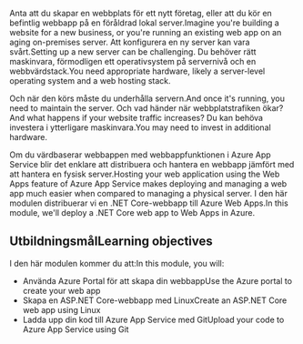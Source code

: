 <span data-ttu-id="6271f-101">Anta att du skapar en webbplats för ett nytt företag, eller att du kör en befintlig webbapp på en föråldrad lokal server.</span><span class="sxs-lookup"><span data-stu-id="6271f-101">Imagine you're building a website for a new business, or you're running an existing web app on an aging on-premises server.</span></span> <span data-ttu-id="6271f-102">Att konfigurera en ny server kan vara svårt.</span><span class="sxs-lookup"><span data-stu-id="6271f-102">Setting up a new server can be challenging.</span></span> <span data-ttu-id="6271f-103">Du behöver rätt maskinvara, förmodligen ett operativsystem på servernivå och en webbvärdstack.</span><span class="sxs-lookup"><span data-stu-id="6271f-103">You need appropriate hardware, likely a server-level operating system and a web hosting stack.</span></span> 

<span data-ttu-id="6271f-104">Och när den körs måste du underhålla servern.</span><span class="sxs-lookup"><span data-stu-id="6271f-104">And once it's running, you need to maintain the server.</span></span> <span data-ttu-id="6271f-105">Och vad händer när webbplatstrafiken ökar?</span><span class="sxs-lookup"><span data-stu-id="6271f-105">And what happens if your website traffic increases?</span></span> <span data-ttu-id="6271f-106">Du kan behöva investera i ytterligare maskinvara.</span><span class="sxs-lookup"><span data-stu-id="6271f-106">You may need to invest in additional hardware.</span></span>

<span data-ttu-id="6271f-107">Om du värdbaserar webbappen med webbappfunktionen i Azure App Service blir det enklare att distribuera och hantera en webbapp jämfört med att hantera en fysisk server.</span><span class="sxs-lookup"><span data-stu-id="6271f-107">Hosting your web application using the Web Apps feature of Azure App Service makes deploying and managing a web app much easier when compared to managing a physical server.</span></span> <span data-ttu-id="6271f-108">I den här modulen distribuerar vi en .NET Core-webbapp till Azure Web Apps.</span><span class="sxs-lookup"><span data-stu-id="6271f-108">In this module, we'll deploy a .NET Core web app to Web Apps in Azure.</span></span>

## <a name="learning-objectives"></a><span data-ttu-id="6271f-109">Utbildningsmål</span><span class="sxs-lookup"><span data-stu-id="6271f-109">Learning objectives</span></span>

<span data-ttu-id="6271f-110">I den här modulen kommer du att:</span><span class="sxs-lookup"><span data-stu-id="6271f-110">In this module, you will:</span></span>

- <span data-ttu-id="6271f-111">Använda Azure Portal för att skapa din webbapp</span><span class="sxs-lookup"><span data-stu-id="6271f-111">Use the Azure portal to create your web app</span></span>
- <span data-ttu-id="6271f-112">Skapa en ASP.NET Core-webbapp med Linux</span><span class="sxs-lookup"><span data-stu-id="6271f-112">Create an ASP.NET Core web app using Linux</span></span>
- <span data-ttu-id="6271f-113">Ladda upp din kod till Azure App Service med Git</span><span class="sxs-lookup"><span data-stu-id="6271f-113">Upload your code to Azure App Service using Git</span></span>
